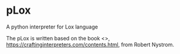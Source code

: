 # pLox
A python interpreter for Lox language

The pLox is written based on the book <<Crafting Interpreter>>, https://craftinginterpreters.com/contents.html, from Robert Nystrom.
